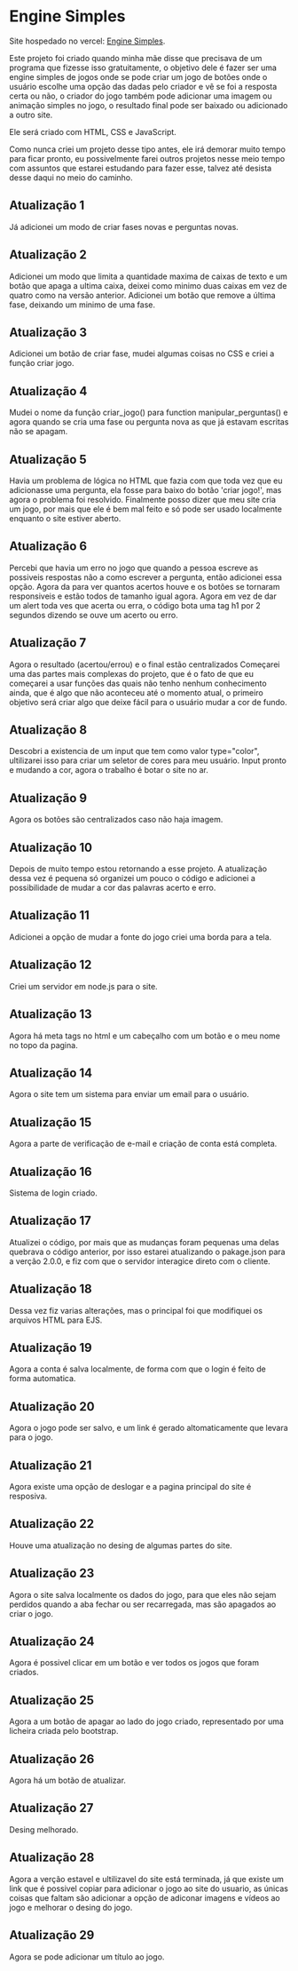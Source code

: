 # Engine Simples
Site hospedado no vercel: [Engine Simples](https://engine-simples.vercel.app).

Este projeto foi criado quando minha mãe disse que precisava de um programa que fizesse isso gratuitamente, o objetivo dele é fazer ser uma engine simples de jogos onde se pode criar um jogo de botões onde o usuário escolhe uma opção das dadas pelo criador e vê se foi a resposta certa ou não, o criador do jogo também pode adicionar uma imagem ou animação simples no jogo, o resultado final pode ser baixado ou adicionado a outro site.

Ele será criado com HTML, CSS e JavaScript.

Como nunca criei um projeto desse tipo antes, ele irá demorar muito tempo para ficar pronto, eu possivelmente farei outros projetos nesse meio tempo com assuntos que estarei estudando para fazer esse, talvez até desista desse daqui no meio do caminho.

## Atualização 1
Já adicionei um modo de criar fases novas e perguntas novas.

## Atualização 2
Adicionei um modo que limita a quantidade maxima de caixas de texto e um botão que apaga a ultima caixa, deixei como minimo duas caixas em vez de quatro como na versão anterior.
Adicionei um botão que remove a última fase, deixando um minimo de uma fase.

## Atualização 3
Adicionei um botão de criar fase, mudei algumas coisas no CSS e criei a função criar jogo.

## Atualização 4
Mudei o nome da função criar_jogo() para function manipular_perguntas() e agora quando se cria uma fase ou pergunta nova as que já estavam escritas não se apagam.

## Atualização 5
Havia um problema de lógica no HTML que fazia com que toda vez que eu adicionasse uma pergunta, ela fosse para baixo do botão 'criar jogo!', mas agora o problema foi resolvido.
Finalmente posso dizer que meu site cria um jogo, por mais que ele é bem mal feito e só pode ser usado localmente enquanto o site estiver aberto.

## Atualização 6
Percebi que havia um erro no jogo que quando a pessoa escreve as possiveis respostas não a como escrever a pergunta, então adicionei essa opção.
Agora da para ver quantos acertos houve e os botões se tornaram responsiveis e estão todos de tamanho igual agora.
Agora em vez de dar um alert toda ves que acerta ou erra, o código bota uma tag h1 por 2 segundos dizendo se ouve um acerto ou erro.

## Atualização 7
Agora o resultado (acertou/errou) e o final estão centralizados
Começarei uma das partes mais complexas do projeto, que é o fato de que eu começarei a usar funções das quais não tenho nenhum conhecimento ainda, que é algo que não aconteceu até o momento atual, o primeiro objetivo será criar algo que deixe fácil para o usuário mudar a cor de fundo.

## Atualização 8
Descobri a existencia de um input que tem como valor type="color", ultilizarei isso para criar um seletor de cores para meu usuário.
Input pronto e mudando a cor, agora o trabalho é botar o site no ar.

## Atualização 9
Agora os botões são centralizados caso não haja imagem.

## Atualização 10
Depois de muito tempo estou retornando a esse projeto. A atualização dessa vez é pequena só organizei um pouco o código e adicionei a 
possibilidade de mudar a cor das palavras acerto e erro.

## Atualização 11
Adicionei a opção de mudar a fonte do jogo criei uma borda para a tela.

## Atualização 12
Criei um servidor em node.js para o site.

## Atualização 13
Agora há meta tags no html e um cabeçalho com um botão e o meu nome no topo da pagina.

## Atualização 14
Agora o site tem um sistema para enviar um email para o usuário.

## Atualização 15
Agora a parte de verificação de e-mail e criação de conta está completa.

## Atualização 16
Sistema de login criado.

## Atualização 17
Atualizei o código, por mais que as mudanças foram pequenas uma delas quebrava o código anterior, por isso estarei atualizando o pakage.json para a verção 2.0.0, e fiz com que o servidor interagice direto com o cliente.

## Atualização 18
Dessa vez fiz varias alterações, mas o principal foi que modifiquei os arquivos HTML para EJS.

## Atualização 19
Agora a conta é salva localmente, de forma com que o login é feito de forma automatica.

## Atualização 20
Agora o jogo pode ser salvo, e um link é gerado altomaticamente que levara para o jogo.

## Atualização 21
Agora existe uma opção de deslogar e a pagina principal do site é resposiva.

## Atualização 22
Houve uma atualização no desing de algumas partes do site.

## Atualização 23
Agora o site salva localmente os dados do jogo, para que eles não sejam perdidos quando a aba fechar ou ser recarregada, mas são apagados ao criar o jogo.

## Atualização 24
Agora é possivel clicar em um botão e ver todos os jogos que foram criados.

## Atualização 25
Agora a um botão de apagar ao lado do jogo criado, representado por uma licheira criada pelo bootstrap.

## Atualização 26
Agora há um botão de atualizar.

## Atualização 27
Desing melhorado.

## Atualização 28
Agora a verção estavel e ultilizavel do site está terminada, já que existe um link que é possivel copiar para adicionar o jogo ao site do usuario, as únicas coisas que faltam são adicionar a opção de adiconar imagens e vídeos ao jogo e melhorar o desing do jogo.

## Atualização 29
Agora se pode adicionar um título ao jogo.